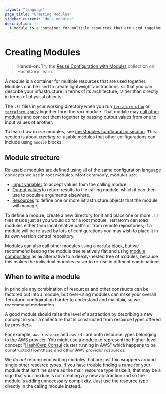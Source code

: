 ```yaml
---
layout: "language"
page_title: "Creating Modules"
sidebar_current: "docs-modules"
description: |-
  A module is a container for multiple resources that are used together.
---
```


# Creating Modules

> **Hands-on:** Try the [Reuse Configuration with Modules](https://learn.hashicorp.com/collections/terraform/modules?utm_source=WEBSITE&utm_medium=WEB_IO&utm_offer=ARTICLE_PAGE&utm_content=DOCS) collection on HashiCorp Learn.

A _module_ is a container for multiple resources that are used together.
Modules can be used to create lightweight abstractions, so that you can
describe your infrastructure in terms of its architecture, rather than
directly in terms of physical objects.

The `.tf` files in your working directory when you run [`terraform plan`](/docs/commands/plan.html)
or [`terraform apply`](/docs/commands/apply.html) together form the _root_
module. That module may [call other modules](/docs/configuration/blocks/modules/syntax.html#calling-a-child-module)
and connect them together by passing output values from one to input values
of another.

To learn how to _use_ modules, see [the Modules configuration section](/docs/configuration/blocks/modules/index.html).
This section is about _creating_ re-usable modules that other configurations
can include using `module` blocks.

## Module structure

Re-usable modules are defined using all of the same
[configuration language](/docs/configuration/) concepts we use in root modules.
Most commonly, modules use:

* [Input variables](/docs/configuration/variables.html) to accept values from
  the calling module.
* [Output values](/docs/configuration/outputs.html) to return results to the
  calling module, which it can then use to populate arguments elsewhere.
* [Resources](/docs/configuration/blocks/resources/index.html) to define one or more
  infrastructure objects that the module will manage.

To define a module, create a new directory for it and place one or more `.tf`
files inside just as you would do for a root module. Terraform can load modules
either from local relative paths or from remote repositories; if a module will
be re-used by lots of configurations you may wish to place it in its own
version control repository.

Modules can also call other modules using a `module` block, but we recommend
keeping the module tree relatively flat and using [module composition](./composition.html)
as an alternative to a deeply-nested tree of modules, because this makes
the individual modules easier to re-use in different combinations.

## When to write a module

In principle any combination of resources and other constructs can be factored
out into a module, but over-using modules can make your overall Terraform
configuration harder to understand and maintain, so we recommend moderation.

A good module should raise the level of abstraction by describing a new concept
in your architecture that is constructed from resource types offered by
providers.

For example, `aws_instance` and `aws_elb` are both resource types belonging to
the AWS provider. You might use a module to represent the higher-level concept
"[HashiCorp Consul](https://www.consul.io/) cluster running in AWS" which
happens to be constructed from these and other AWS provider resources.

We _do not_ recommend writing modules that are just thin wrappers around single
other resource types. If you have trouble finding a name for your module that
isn't the same as the main resource type inside it, that may be a sign that
your module is not creating any new abstraction and so the module is
adding unnecessary complexity. Just use the resource type directly in the
calling module instead.

